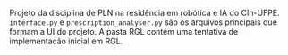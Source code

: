 Projeto da disciplina de PLN na residência em robótica e IA do CIn-UFPE.
`interface.py` e `prescription_analyser.py` são os arquivos principais que formam
a UI do projeto.  A pasta RGL contém uma tentativa de implementação inicial em RGL.